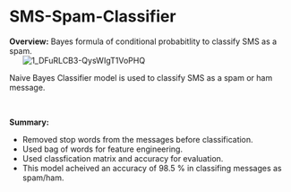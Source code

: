 # SMS-Spam-Classifier<br>
**Overview:**
 Bayes formula of conditional probabitlity to classify SMS as a spam.<br>
 &nbsp;&nbsp;&nbsp;&nbsp;&nbsp;&nbsp;![1_DFuRLCB3-QysWIgT1VoPHQ](https://user-images.githubusercontent.com/22555764/87242290-f0829300-c448-11ea-8764-90f914136ce9.png)
  
  Naive Bayes Classifier model is used to classify SMS as a spam or ham message. 
 
 <br>
 
 **Summary:**
 * Removed stop words from the messages before classification.
 * Used bag of words for feature engineering.
 * Used classfication matrix and accuracy for evaluation.
 * This model acheived an accuracy of 98.5 % in classifing messages as spam/ham.
